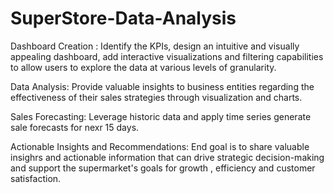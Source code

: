 # SuperStore-Data-Analysis

Dashboard Creation : Identify the KPIs, design an intuitive and visually appealing dashboard, add interactive visualizations and filtering capabilities to allow users to explore the data at various levels of granularity.

Data Analysis: Provide valuable insights to business entities regarding the effectiveness of their sales strategies through visualization and charts.

Sales Forecasting: Leverage historic data and apply time series generate sale forecasts for nexr 15 days.

Actionable Insights and Recommendations: End goal is to share valuable insighrs and actionable information that can drive strategic decision-making and support the supermarket's goals for growth , efficiency and customer satisfaction.



